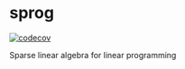 # sprog

[![codecov](https://codecov.io/gh/jburgy/sprog/graph/badge.svg?token=NZ8F26O8JZ)](https://codecov.io/gh/jburgy/sprog)

Sparse linear algebra for linear programming
